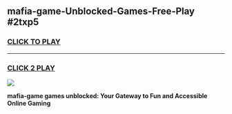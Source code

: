 
## mafia-game-Unblocked-Games-Free-Play #2txp5
<h3>
<a href="https://us.freeplayer.one?title=mafia-game&ref=9M">CLICK TO PLAY</a></h3>
<hr>

<h3>
<a href="https://us.freeplayer.one?title=mafia-game&ref=9M">CLICK 2 PLAY</a>
  
</h3>

<a href="https://us.freeplayer.one?title=mafia-game&ref=9M"><img src="https://clearcache.store/games.png"></a>


**mafia-game games unblocked: Your Gateway to Fun and Accessible Online Gaming**
